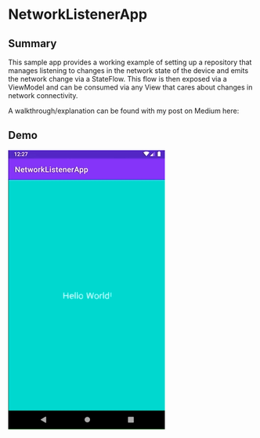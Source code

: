 # NetworkListenerApp

## Summary

This sample app provides a working example of setting up a repository that manages listening to changes in the network state of the device and emits the network change via a StateFlow. This flow is then exposed via a ViewModel and can be consumed via any View that cares about changes in network connectivity. 

A walkthrough/explanation can be found with my post on Medium here: 

## Demo

![NetworkListenerApp](demo.gif)
